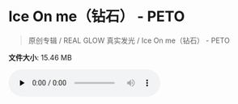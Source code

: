 # Ice On me（钻石） - PETO

> 原创专辑 / REAL GLOW 真实发光 / Ice On me（钻石） - PETO

**文件大小**: 15.46 MB

<audio preload="none" controls><source src="https://file.hsyhx.top/video/原创专辑/REAL GLOW 真实发光/Ice On me（钻石） - PETO.flac" type="audio/mpeg">🤔 您的浏览器不支持此音频格式</audio>